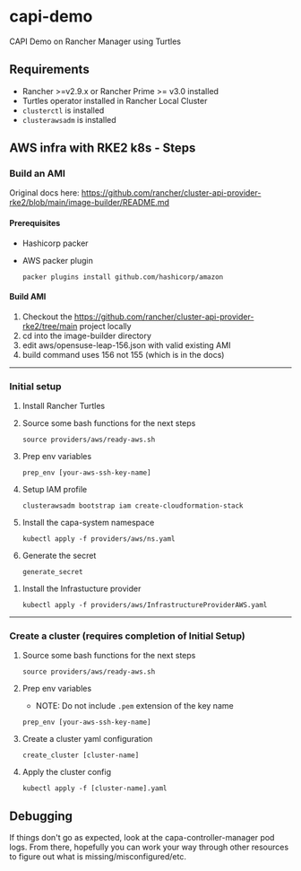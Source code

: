 # capi-demo
CAPI Demo on Rancher Manager using Turtles

## Requirements 

* Rancher >=v2.9.x or Rancher Prime >= v3.0 installed
* Turtles operator installed in Rancher Local Cluster
* `clusterctl` is installed 
* `clusterawsadm` is installed 

## AWS infra with RKE2 k8s - Steps

### Build an AMI
Original docs here: https://github.com/rancher/cluster-api-provider-rke2/blob/main/image-builder/README.md

#### Prerequisites
* Hashicorp packer
* AWS packer plugin 

    `packer plugins install github.com/hashicorp/amazon` 

#### Build AMI
1. Checkout the https://github.com/rancher/cluster-api-provider-rke2/tree/main project locally
1. cd into the image-builder directory
1. edit aws/opensuse-leap-156.json with valid existing AMI
1. build command uses 156 not 155 (which is in the docs)

---

### Initial setup

1. Install Rancher Turtles
1. Source some bash functions for the next steps

    `source providers/aws/ready-aws.sh`
1. Prep env variables

    `prep_env [your-aws-ssh-key-name]`
1. Setup IAM profile

    `clusterawsadm bootstrap iam create-cloudformation-stack`
1. Install the capa-system namespace

    `kubectl apply -f providers/aws/ns.yaml`
1. Generate the secret

    `generate_secret`
<!--
1. Install a CAPI provider

    `kubectl apply -f providers/aws/CAPIProvider.yaml`
-->
1. Install the Infrastucture provider

    `kubectl apply -f providers/aws/InfrastructureProviderAWS.yaml`

--- 

### Create a cluster (requires completion of Initial Setup)

1. Source some bash functions for the next steps

    `source providers/aws/ready-aws.sh`
1. Prep env variables 
    * NOTE: Do not include `.pem` extension of the key name

    `prep_env [your-aws-ssh-key-name]`
1. Create a cluster yaml configuration

    `create_cluster [cluster-name]`
1. Apply the cluster config

    `kubectl apply -f [cluster-name].yaml`

## Debugging
If things don't go as expected, look at the capa-controller-manager pod logs. From there, hopefully you can work your way through other resources to figure out what is missing/misconfigured/etc.

